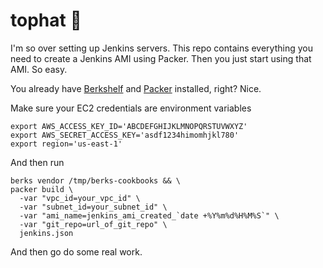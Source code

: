 # tophat :tophat:

I'm so over setting up Jenkins servers. This repo contains everything you need to create a Jenkins AMI using Packer. Then you just start using that AMI. So easy.

You already have [Berkshelf](http://berkshelf.com/) and [Packer](https://www.packer.io/intro/getting-started/setup.html) installed, right? Nice.

Make sure your EC2 credentials are environment variables

    export AWS_ACCESS_KEY_ID='ABCDEFGHIJKLMNOPQRSTUVWXYZ'
    export AWS_SECRET_ACCESS_KEY='asdf1234himomhjkl780'
    export region='us-east-1'

And then run

    berks vendor /tmp/berks-cookbooks && \
    packer build \
      -var "vpc_id=your_vpc_id" \
      -var "subnet_id=your_subnet_id" \
      -var "ami_name=jenkins_ami_created_`date +%Y%m%d%H%M%S`" \
      -var "git_repo=url_of_git_repo" \
      jenkins.json 

And then go do some real work.

